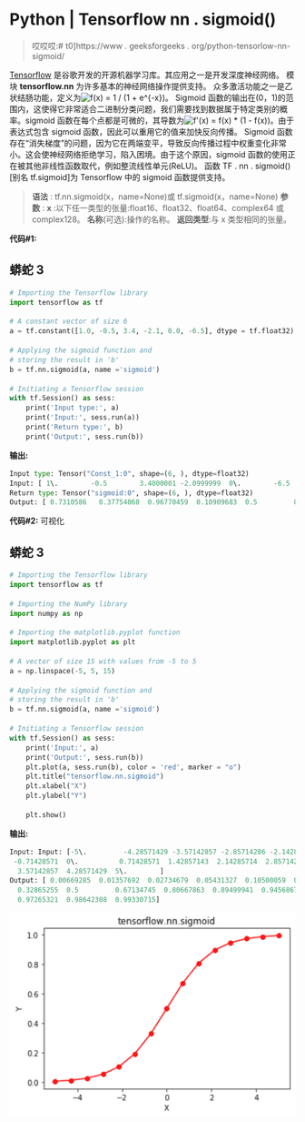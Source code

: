 # Python | Tensorflow nn . sigmoid()

> 哎哎哎:# t0]https://www . geeksforgeeks . org/python-tensorlow-nn-sigmoid/

[Tensorflow](https://www.geeksforgeeks.org/introduction-to-tensorflow/) 是谷歌开发的开源机器学习库。其应用之一是开发深度神经网络。
模块 **tensorflow.nn** 为许多基本的神经网络操作提供支持。
众多激活功能之一是乙状结肠功能，定义为![f(x) = 1 / (1 + e^{-x})  ](img/74431506fd185e41da765472be69e444.png "Rendered by QuickLaTeX.com")。
Sigmoid 函数的输出在(0，1)的范围内，这使得它非常适合二进制分类问题，我们需要找到数据属于特定类别的概率。sigmoid 函数在每个点都是可微的，其导数为![f'(x) = f(x) * (1 - f(x))  ](img/15b7b538e2e549863b02a03cd2a34244.png "Rendered by QuickLaTeX.com")。由于表达式包含 sigmoid 函数，因此可以重用它的值来加快反向传播。
Sigmoid 函数存在“消失梯度”的问题，因为它在两端变平，导致反向传播过程中权重变化非常小。这会使神经网络拒绝学习，陷入困境。由于这个原因，sigmoid 函数的使用正在被其他非线性函数取代，例如整流线性单元(ReLU)。
函数 TF . nn . sigmoid()[别名 tf.sigmoid]为 Tensorflow 中的 sigmoid 函数提供支持。

> **语法** : tf.nn.sigmoid(x，name=None)或 tf.sigmoid(x，name=None)
> **参数** :
> **x** :以下任一类型的张量:float16、float32、float64、complex64 或 complex128。
> **名称**(可选):操作的名称。
> **返回类型**:与 x 类型相同的张量。

**代码#1:**

## 蟒蛇 3

```py
# Importing the Tensorflow library
import tensorflow as tf

# A constant vector of size 6
a = tf.constant([1.0, -0.5, 3.4, -2.1, 0.0, -6.5], dtype = tf.float32)

# Applying the sigmoid function and
# storing the result in 'b'
b = tf.nn.sigmoid(a, name ='sigmoid')

# Initiating a Tensorflow session
with tf.Session() as sess:
    print('Input type:', a)
    print('Input:', sess.run(a))
    print('Return type:', b)
    print('Output:', sess.run(b))
```

**输出:**

```py
Input type: Tensor("Const_1:0", shape=(6, ), dtype=float32)
Input: [ 1\.        -0.5        3.4000001 -2.0999999  0\.        -6.5      ]
Return type: Tensor("sigmoid:0", shape=(6, ), dtype=float32)
Output: [ 0.7310586   0.37754068  0.96770459  0.10909683  0.5         0.00150118]
```

**代码#2:** 可视化

## 蟒蛇 3

```py
# Importing the Tensorflow library
import tensorflow as tf

# Importing the NumPy library
import numpy as np

# Importing the matplotlib.pyplot function
import matplotlib.pyplot as plt

# A vector of size 15 with values from -5 to 5
a = np.linspace(-5, 5, 15)

# Applying the sigmoid function and
# storing the result in 'b'
b = tf.nn.sigmoid(a, name ='sigmoid')

# Initiating a Tensorflow session
with tf.Session() as sess:
    print('Input:', a)
    print('Output:', sess.run(b))
    plt.plot(a, sess.run(b), color = 'red', marker = "o")
    plt.title("tensorflow.nn.sigmoid")
    plt.xlabel("X")
    plt.ylabel("Y")

    plt.show()
```

**输出:**

```py
Input: Input: [-5\.         -4.28571429 -3.57142857 -2.85714286 -2.14285714 -1.42857143
 -0.71428571  0\.          0.71428571  1.42857143  2.14285714  2.85714286
  3.57142857  4.28571429  5\.        ]
Output: [ 0.00669285  0.01357692  0.02734679  0.05431327  0.10500059  0.19332137
  0.32865255  0.5         0.67134745  0.80667863  0.89499941  0.94568673
  0.97265321  0.98642308  0.99330715]
```

![](img/683084145d98e3cbec29f5c23f4ae44c.png)